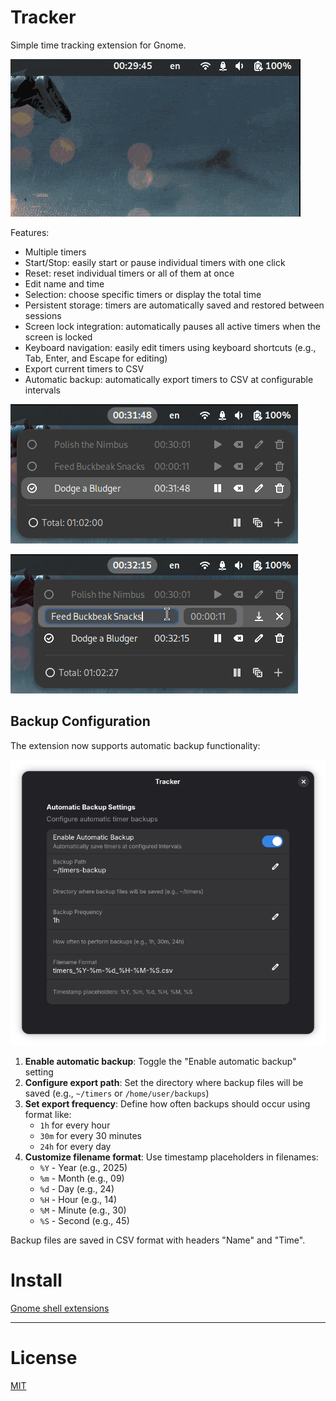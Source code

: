 # Tracker

Simple time tracking extension for Gnome.

![demo](https://raw.githubusercontent.com/aliakseiz/tracker/main/demo-01.gif)

Features:
- Multiple timers
- Start/Stop: easily start or pause individual timers with one click
- Reset: reset individual timers or all of them at once
- Edit name and time
- Selection: choose specific timers or display the total time
- Persistent storage: timers are automatically saved and restored between sessions
- Screen lock integration: automatically pauses all active timers when the screen is locked
- Keyboard navigation: easily edit timers using keyboard shortcuts (e.g., Tab, Enter, and Escape for editing)
- Export current timers to CSV
- Automatic backup: automatically export timers to CSV at configurable intervals 

![demo](https://raw.githubusercontent.com/aliakseiz/tracker/main/demo-02.png)

![demo](https://raw.githubusercontent.com/aliakseiz/tracker/main/demo-03.png)

## Backup Configuration

The extension now supports automatic backup functionality:

![demo](https://raw.githubusercontent.com/aliakseiz/tracker/main/backup-01.png)

1. **Enable automatic backup**: Toggle the "Enable automatic backup" setting
2. **Configure export path**: Set the directory where backup files will be saved (e.g., `~/timers` or `/home/user/backups`)
3. **Set export frequency**: Define how often backups should occur using format like:
   - `1h` for every hour
   - `30m` for every 30 minutes  
   - `24h` for every day
4. **Customize filename format**: Use timestamp placeholders in filenames:
   - `%Y` - Year (e.g., 2025)
   - `%m` - Month (e.g., 09) 
   - `%d` - Day (e.g., 24)
   - `%H` - Hour (e.g., 14)
   - `%M` - Minute (e.g., 30)
   - `%S` - Second (e.g., 45)

Backup files are saved in CSV format with headers "Name" and "Time".

# Install

[Gnome shell extensions](https://extensions.gnome.org/extension/7447/tracker/)

---
# License
[MIT](LICENSE)

[License-Url]: http://opensource.org/licenses/MIT
[License-Image]: https://img.shields.io/npm/l/express.svg

